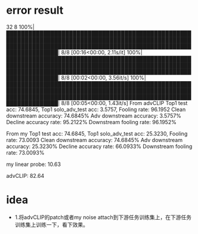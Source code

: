 
# error result
32 8
100%|████████████████████████████████████████████████████████████████████████████████████████████████████████████████████████████████████████████████████████████████████| 8/8 [00:16<00:00,  2.11s/it]
100%|████████████████████████████████████████████████████████████████████████████████████████████████████████████████████████████████████████████████████████████████████| 8/8 [00:02<00:00,  3.56it/s]
100%|████████████████████████████████████████████████████████████████████████████████████████████████████████████████████████████████████████████████████████████████████| 8/8 [00:05<00:00,  1.43it/s]
From advCLIP
Top1 test acc: 74.6845, Top1 solo_adv_test acc: 3.5757, Fooling rate: 96.1952
Clean downstream accuracy: 74.6845%
Adv downstream accuracy: 3.5757%
Decline accuracy rate: 95.2122%
Downstream fooling rate: 96.1952%

From my
Top1 test acc: 74.6845, Top1 solo_adv_test acc: 25.3230, Fooling rate: 73.0093
Clean downstream accuracy: 74.6845%
Adv downstream accuracy: 25.3230%
Decline accuracy rate: 66.0933%
Downstream fooling rate: 73.0093%

my linear probe:
10.63

advCLIP:
82.64

# idea
- 1.将advCLIP的patch或者my noise attach到下游任务训练集上，在下游任务训练集上训练一下，看下效果。